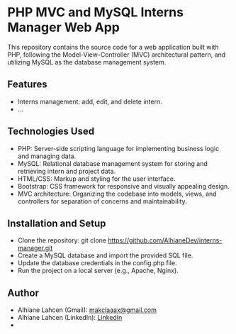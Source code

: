 # PHP MVC and MySQL Interns Manager Web App

This repository contains the source code for a web application built with PHP, following the Model-View-Controller (MVC) architectural pattern, and utilizing MySQL as the database management system.

## Features

* Interns management: add, edit, and delete intern.
* ...

## Technologies Used

* PHP: Server-side scripting language for implementing business logic and managing data.
* MySQL: Relational database management system for storing and retrieving intern and project data.
* HTML/CSS: Markup and styling for the user interface.
* Bootstrap: CSS framework for responsive and visually appealing design.
* MVC architecture: Organizing the codebase into models, views, and controllers for separation of concerns and maintainability.

## Installation and Setup

* Clone the repository: git clone https://github.com/AlhianeDev/interns-manager.git
* Create a MySQL database and import the provided SQL file.
* Update the database credentials in the config.php file.
* Run the project on a local server (e.g., Apache, Nginx).

## Author

* Alhiane Lahcen (Gmail): [makclaaax@gmail.com](makclaaax@gmail.com)
* Alhiane Lahcen (LinkedIn): [LinkedIn](https://www.linkedin.com/in/lahcen-alhiane-326ba82a9/)
* 
